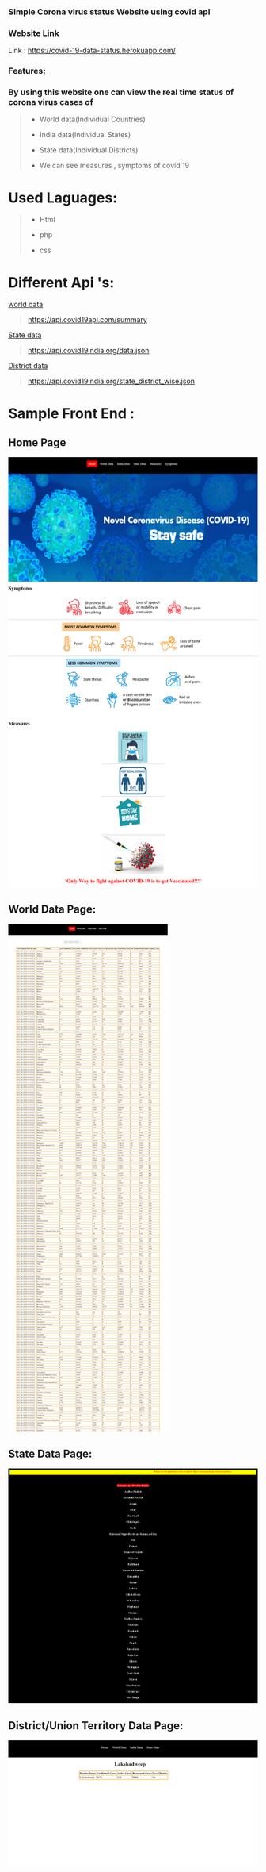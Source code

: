 ### Simple Corona virus status Website using covid api

### Website Link
Link : https://covid-19-data-status.herokuapp.com/


### Features:
### By using this website one can view the real time status of corona virus cases of

> * World data(Individual Countries)
> 
> * India data(Individual States)
> 
>  * State data(Individual Districts)
> 
> * We can see measures , symptoms of covid 19

# Used Laguages:
> * Html
> 
> *  php
> 
> * css

# Different  Api 's:
[world data](https://api.covid19api.com/summary)
> https://api.covid19api.com/summary

[State data](https://api.covid19india.org/data.json)
> https://api.covid19india.org/data.json
> 
[District data](https://api.covid19india.org/state_district_wise.json)
> https://api.covid19india.org/state_district_wise.json


# Sample Front End :

## Home Page
![Image](images/HomePage.png)

## World Data Page:
![Image](images/World%20Data.png)
## State Data Page:
![Image](images/State%20Data.png)

## District/Union Territory Data Page:
![Image](images/DistrictData.png)
